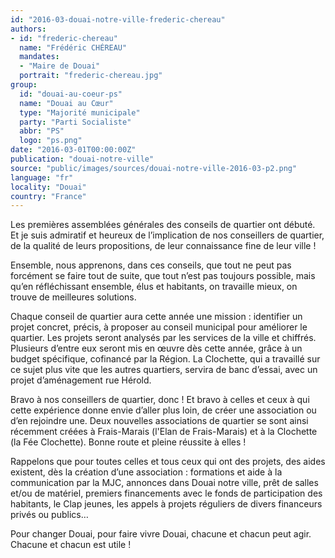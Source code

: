 ```yaml
---
id: "2016-03-douai-notre-ville-frederic-chereau"
authors:
- id: "frederic-chereau"
  name: "Frédéric CHÉREAU"
  mandates: 
  - "Maire de Douai"
  portrait: "frederic-chereau.jpg"
group:
  id: "douai-au-coeur-ps"
  name: "Douai au Cœur"
  type: "Majorité municipale"
  party: "Parti Socialiste"
  abbr: "PS"
  logo: "ps.png"
date: "2016-03-01T00:00:00Z"
publication: "douai-notre-ville"
source: "public/images/sources/douai-notre-ville-2016-03-p2.png"
language: "fr"
locality: "Douai"
country: "France"
---
```


Les premières assemblées générales des conseils de quartier ont débuté. Et je suis admiratif et heureux de l’implication de nos conseillers de quartier, de la qualité de leurs propositions, de leur connaissance fine de leur ville !

Ensemble, nous apprenons, dans ces conseils, que tout ne peut pas forcément se faire tout de suite, que tout n’est pas toujours possible, mais qu’en réfléchissant ensemble, élus et habitants, on travaille mieux, on trouve de meilleures solutions.

Chaque conseil de quartier aura cette année une mission : identifier un projet concret, précis, à proposer au conseil municipal pour améliorer le quartier. Les projets seront analysés par les services de la ville et chiffrés. Plusieurs d’entre eux seront mis en œuvre dès cette année, grâce à un budget spécifique, cofinancé par la Région. La Clochette, qui a travaillé sur ce sujet plus vite que les autres quartiers, servira de banc d’essai, avec un projet d’aménagement rue Hérold.

Bravo à nos conseillers de quartier, donc ! Et bravo à celles et ceux à qui cette expérience donne envie d’aller plus loin, de créer une association ou d’en rejoindre une. Deux nouvelles associations de quartier se sont ainsi récemment créées à Frais-Marais (l'Elan de Frais-Marais) et à la Clochette (la Fée Clochette). Bonne route et pleine réussite à elles !

Rappelons que pour toutes celles et tous ceux qui ont des projets, des aides existent, dès la création d’une association : formations et aide à la communication par la MJC, annonces dans Douai notre ville, prêt de salles et/ou de matériel, premiers financements avec le fonds de participation des habitants, le Clap jeunes, les appels à projets réguliers de divers financeurs privés ou publics…

Pour changer Douai, pour faire vivre Douai, chacune et chacun peut agir. Chacune et chacun est utile !
